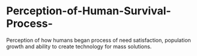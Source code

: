 # Perception-of-Human-Survival-Process-
Perception of how humans began process of need satisfaction, population growth and ability to create technology for mass solutions.
